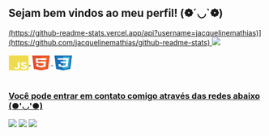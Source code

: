 ## Sejam bem vindos ao meu perfil! (❁´◡`❁)

 <div>
   <a href="https://github.com/jacquelinemathias">
   (https://github-readme-stats.vercel.app/api?username=jacquelinemathias)](https://github.com/jacquelinemathias/github-readme-stats)
    <img height="180em" src="https://github-readme-stats.vercel.app/api/top-langs/?username=jacquelinemathias&layout=compact&langs_count=6&theme=dracula"/>
</div>
    
<div style="display: inline_block"><br>
  <img align="center" alt="Js" height="30" width="40" src="https://raw.githubusercontent.com/devicons/devicon/master/icons/javascript/javascript-plain.svg">
  <img align="center" alt="HTML" height="30" width="40" src="https://raw.githubusercontent.com/devicons/devicon/master/icons/html5/html5-original.svg">
  <img align="center" alt="CSS" height="30" width="40" src="https://raw.githubusercontent.com/devicons/devicon/master/icons/css3/css3-original.svg">
</div>
 
<br>
 
### Você pode entrar em contato comigo através das redes abaixo (●'◡'●)
 
<div> 
  <a href="https://discord.com/users/ursinho3788" target="_blank"><img src="https://img.shields.io/badge/Discord-7289DA?style=for-the-badge&logo=discord&logoColor=white" target="_blank"></a> 
  <a href = "mailto:jacqueline.mathias38@gmail.com"><img src="https://img.shields.io/badge/-Gmail-%23333?style=for-the-badge&logo=gmail&logoColor=white" target="_blank"></a>
  <a href="https://www.linkedin.com/in/jacqueline-mathias-2b9aa81b5" target="_blank"><img src="https://img.shields.io/badge/-LinkedIn-%230077B5?style=for-the-badge&logo=linkedin&logoColor=white" target="_blank"></a>
</div>
